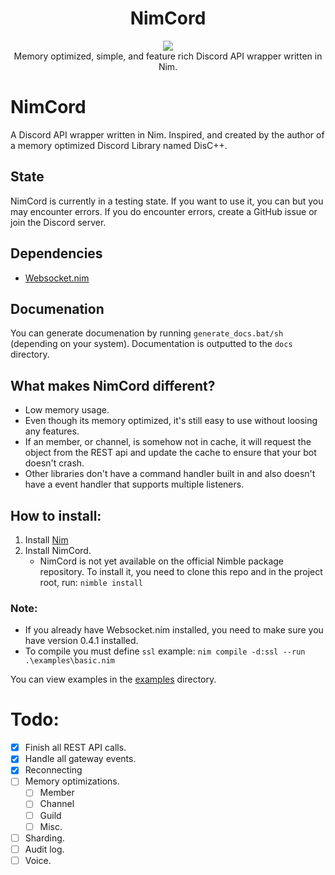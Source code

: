 <h1 align="center">NimCord</h1>

<p align="center">
<a href="https://discord.gg/9U4EpP9"><img src="https://discordapp.com/api/guilds/716387781055873134/widget.png?style=shield"></a>
<br>
Memory optimized, simple, and feature rich Discord API wrapper written in Nim.
</p>

# NimCord
A Discord API wrapper written in Nim. Inspired, and created by the author of a memory optimized Discord Library named DisC++.

## State
NimCord is currently in a testing state. If you want to use it, you can but you may encounter errors. If you do encounter errors, create a GitHub issue or join the Discord server.

## Dependencies
* [Websocket.nim](https://github.com/niv/websocket.nim)

## Documenation
You can generate documenation by running `generate_docs.bat/sh` (depending on your system). Documentation is outputted to the `docs` directory.

## What makes NimCord different?
* Low memory usage.
* Even though its memory optimized, it's still easy to use without loosing any features.
* If an member, or channel, is somehow not in cache, it will request the object from the REST api and update the cache to ensure that your bot doesn't crash.
* Other libraries don't have a command handler built in and also doesn't have a event handler that supports multiple listeners.

## How to install:
1. Install [Nim](https://nim-lang.org/)
2. Install NimCord.
   * NimCord is not yet available on the official Nimble package repository. To install it, you need to clone this repo and in the project root, run: `nimble install`

### Note: 
* If you already have Websocket.nim installed, you need to make sure you have version 0.4.1 installed.
* To compile you must define `ssl` example: `nim compile -d:ssl --run .\examples\basic.nim`

You can view examples in the [examples](examples) directory.


# Todo:
- [x] Finish all REST API calls.
- [x] Handle all gateway events.
- [x] Reconnecting
- [ ] Memory optimizations.
  - [ ] Member
  - [ ] Channel
  - [ ] Guild
  - [ ] Misc.
- [ ] Sharding.
- [ ] Audit log.
- [ ] Voice.